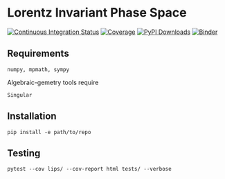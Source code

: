 # Lorentz Invariant Phase Space

[![Continuous Integration Status](https://github.com/GDeLaurentis/lips/actions/workflows/continuous_integration.yml/badge.svg)](https://github.com/GDeLaurentis/lips/actions)
[![Coverage](https://img.shields.io/badge/Coverage-80%25-greenyellow?labelColor=2a2f35)](https://github.com/GDeLaurentis/lips/actions)
[![PyPI Downloads](https://img.shields.io/pypi/dm/lips.svg?label=PyPI%20downloads)](https://pypi.org/project/lips/)
[![Binder](https://mybinder.org/badge_logo.svg)](https://mybinder.org/v2/gh/GDeLaurentis/lips/HEAD)


## Requirements
```
numpy, mpmath, sympy
```
Algebraic-gemetry tools require
```
Singular
```

## Installation
```
pip install -e path/to/repo
```

## Testing

```
pytest --cov lips/ --cov-report html tests/ --verbose
```
